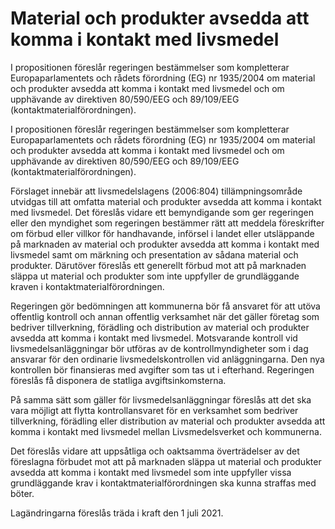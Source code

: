 # Material och produkter avsedda att komma i kontakt med livsmedel

I propositionen föreslår regeringen bestämmelser som kompletterar Europaparlamentets och rådets förordning (EG) nr 1935/2004 om material och produkter avsedda att komma i kontakt med livsmedel och om upphävande av direktiven 80/590/EEG och 89/109/EEG (kontaktmaterialförordningen).

I propositionen föreslår regeringen bestämmelser som kompletterar Europaparlamentets och rådets förordning (EG) nr 1935/2004 om material och produkter avsedda att komma i kontakt med livsmedel och om upphävande av direktiven 80/590/EEG och 89/109/EEG (kontaktmaterialförordningen).

Förslaget innebär att livsmedelslagens (2006:804) tillämpningsområde utvidgas till att omfatta material och produkter avsedda att komma i kontakt med livsmedel. Det föreslås vidare ett bemyndigande som ger regeringen eller den myndighet som regeringen bestämmer rätt att meddela föreskrifter om förbud eller villkor för handhavande, införsel i landet eller utsläppande på marknaden av material och produkter avsedda att komma i kontakt med livsmedel samt om märkning och presentation av sådana material och produkter. Därutöver föreslås ett generellt förbud mot att på marknaden släppa ut material och produkter som inte uppfyller de grundläggande kraven i kontaktmaterialförordningen.

Regeringen gör bedömningen att kommunerna bör få ansvaret för att utöva offentlig kontroll och annan offentlig verksamhet när det gäller företag som bedriver tillverkning, förädling och distribution av material och produkter avsedda att komma i kontakt med livsmedel. Motsvarande kontroll vid livsmedelsanläggningar bör utföras av de kontrollmyndigheter som i dag ansvarar för den ordinarie livsmedelskontrollen vid anläggningarna. Den nya kontrollen bör finansieras med avgifter som tas ut i efterhand. Regeringen föreslås få disponera de statliga avgiftsinkomsterna.

På samma sätt som gäller för livsmedelsanläggningar föreslås att det ska vara möjligt att flytta kontrollansvaret för en verksamhet som bedriver tillverkning, förädling eller distribution av material och produkter avsedda att komma i kontakt med livsmedel mellan Livsmedelsverket och kommunerna.

Det föreslås vidare att uppsåtliga och oaktsamma överträdelser av det föreslagna förbudet mot att på marknaden släppa ut material och produkter avsedda att komma i kontakt med livsmedel som inte uppfyller vissa grundläggande krav i kontaktmaterialförordningen ska kunna straffas med böter.

Lagändringarna föreslås träda i kraft den 1 juli 2021.
